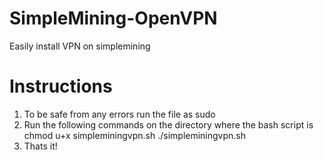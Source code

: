 # SimpleMining-OpenVPN
Easily install VPN on simplemining


# Instructions

1. To be safe from any errors run the file as sudo
2. Run the following commands on the directory where the bash script is
    chmod u+x simpleminingvpn.sh
    ./simpleminingvpn.sh
3. Thats it!
